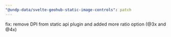 ```yaml
---
"@undp-data/svelte-geohub-static-image-controls": patch
---
```


fix: remove DPI from static api plugin and added more ratio option (@3x and @4x)
